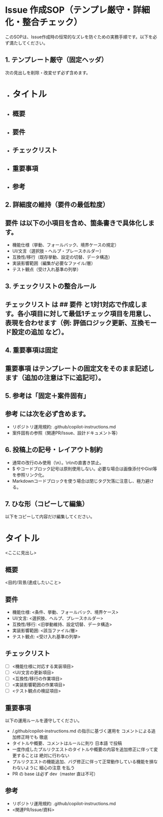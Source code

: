 # Issue 作成SOP（テンプレ厳守・詳細化・整合チェック）

このSOPは、Issue作成時の恒常的なズレを防ぐための実務手順です。以下を必ず満たしてください。

## 1. テンプレート厳守（固定ヘッダ）
次の見出しを削除・改変せず必ず含めます。
- # タイトル
- ## 概要
- ## 要件
- ## チェックリスト
- ## 重要事項
- ## 参考

## 2. 詳細度の維持（要件の最低粒度）
## 要件 は以下の小項目を含め、箇条書きで具体化します。
- 機能仕様（挙動、フォールバック、境界ケースの規定）
- UI/文言（選択肢・ヘルプ・プレースホルダー）
- 互換性/移行（既存挙動、設定の切替、データ構造）
- 実装影響範囲（編集が必要なファイル/層）
- テスト観点（受け入れ基準の列挙）

## 3. チェックリストの整合ルール
## チェックリスト は ## 要件 と1対1対応で作成します。各小項目に対して最低1チェック項目を用意し、表現を合わせます（例: 評価ロジック更新、互換モード設定の追加 など）。

## 4. 重要事項は固定
## 重要事項 はテンプレートの固定文をそのまま記述します（追加の注意は下に追記可）。

## 5. 参考は「固定＋案件固有」
## 参考 には次を必ず含めます。
- リポジトリ運用規約: .github/copilot-instructions.md
- 案件固有の参照（関連PR/Issue、設計ドキュメント等）

## 6. 投稿上の記号・レイアウト制約
- 通常の改行のみ使用（\n）。\n\nの直書き禁止。
- $ やコードブロック記号は原則使用しない。必要な場合は画像添付やGist等を参照リンク化。
- Markdownコードブロックを使う場合は閉じタグ欠落に注意し、極力避ける。

## 7. ひな形（コピーして編集）
以下をコピーして内容だけ編集してください。

# タイトル
<ここに見出し>

## 概要
<目的/背景/達成したいこと>

## 要件
- 機能仕様: <条件、挙動、フォールバック、境界ケース>
- UI/文言: <選択肢、ヘルプ、プレースホルダー>
- 互換性/移行: <旧挙動維持、設定切替、データ構造>
- 実装影響範囲: <該当ファイル/層>
- テスト観点: <受け入れ基準の列挙>

## チェックリスト
- [ ] <機能仕様に対応する実装項目>
- [ ] <UI/文言の更新項目>
- [ ] <互換性/移行の作業項目>
- [ ] <実装影響範囲の作業項目>
- [ ] <テスト観点の検証項目>

## 重要事項
以下の運用ルールを遵守してください。
- /.github/copilot-instructions.md の指示に基づく運用を コメントによる追加修正時でも 徹底
- タイトルや概要、コメントはルールに則り 日本語 で投稿
- 一度作成したプルリクエストのタイトルや概要の内容を追加修正に伴って変更することは 絶対に行わない
- プルリクエストの機能追加、バグ修正に伴って正常動作している機能を損なわないように 細心の注意 を払う
- PR の base は必ず dev（master 直は不可）

## 参考
- リポジトリ運用規約: .github/copilot-instructions.md
- <関連PR/Issue/資料>

